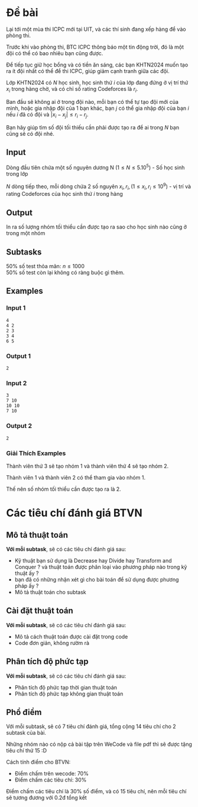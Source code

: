 # Đề bài

Lại tới một mùa thi ICPC mới tại UIT, và các thí sinh đang xếp hàng để vào phòng thi.

Trước khi vào phòng thi, BTC ICPC thông báo một tin động trời, đó là một đội có thể có bao nhiêu bạn cũng được.

Để tiếp tục giữ học bổng và có tiền ăn sáng, các bạn KHTN2024 muốn tạo ra ít đội nhất có thể để thi ICPC, giúp giảm cạnh tranh giữa các đội.


Lớp KHTN2024 có $N$ học sinh, học sinh thứ $i$ của lớp đang đứng ở vị trí thứ $x_i$ trong hàng chờ, và có chỉ số rating Codeforces là $r_i$. 

Ban đầu sẽ không ai ở trong đội nào, mỗi bạn có thể tự tạo đội mới của mình, hoặc gia nhập đội của 1 bạn khác, bạn $j$ có thể gia nhập đội của bạn $i$ nếu $i$ đã có đội và $|x_i - x_j| \le r_i - r_j$.

Bạn hãy giúp tìm số đội tối thiếu cần phải được tạo ra để ai trong $N$ bạn cũng sẽ có đội nhé.

## Input

Dòng đầu tiên chứa một số nguyên dương N $(1 \le N \le 5.10^5)$ - Số học sinh trong lớp 

$N$ dòng tiếp theo, mỗi dòng chứa $2$ số nguyên $x_i, r_i, (1 \le x_i, r_i \le 10^9)$ - vị trí và rating Codeforces của học sinh thứ $i$ trong hàng 

## Output

In ra số lượng nhóm tối thiểu cần được tạo ra sao cho học sinh nào cũng ở trong một nhóm

## Subtasks

50% số test thỏa mãn: $n \le 1000$ \
50% số test còn lại không có ràng buộc gì thêm.


## Examples 
### Input 1
```
4
4 2
2 3
3 4
6 5
```
### Output 1
```
2
```

### Input 2
```
3
7 10
10 10
7 10
```
### Output 2
```
2
```

### Giải Thích Examples

Thành viên thứ 3 sẽ tạo nhóm 1 và thành viên thứ 4 sẽ tạo nhóm 2.

Thành viên 1 và thành viên 2 có thể tham gia vào nhóm 1.

Thế nên số nhóm tối thiểu cần được tạo ra là 2.


# Các tiêu chí đánh giá BTVN 

## Mô tả thuật toán
**Với mỗi subtask**, sẽ có các tiêu chí đánh giá sau:
- Kỹ thuật bạn sử dụng là Decrease hay Divide hay Transform and Conquer ? và thuật toán được phân loại vào phương pháp nào trong kỹ thuật ấy ?
- bạn đã có những nhận xét gì cho bài toán để sử dụng được phương pháp ấy ?
- Mô tả thuật toán cho subtask 

## Cài đặt thuật toán
**Với mỗi subtask**, sẽ có các tiêu chí đánh giá sau:
- Mô tả cách thuật toán được cài đặt trong code 
- Code đơn giản, không rườm rà

## Phân tích độ phức tạp

**Với mỗi subtask**, sẽ có các tiêu chí đánh giá sau:
- Phân tích độ phức tạp thời gian thuật toán
- Phân tích độ phức tạp không gian thuật toán



## Phổ điểm

Với mỗi subtask, sẽ có 7 tiêu chí đánh giá, tổng cộng 14 tiêu chí cho 2 subtask của bài.

Những nhóm nào có nộp cả bài tập trên WeCode và file pdf thì sẽ được tặng tiêu chí thứ 15 :D

Cách tính điểm cho BTVN:
- Điểm chấm trên wecode: 70% 
- Điểm chấm các tiêu chí: 30%

Điểm chấm các tiêu chí là 30% số điểm, và có 15 tiêu chí, nên mỗi tiêu chí sẽ tương đương với 0.2đ tổng kết 